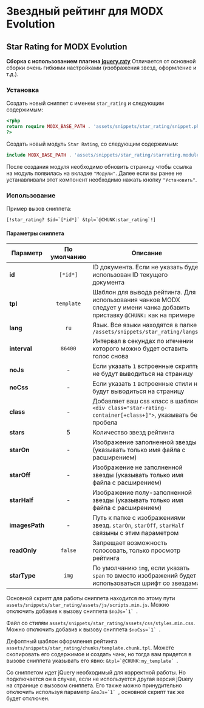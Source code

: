 # Звездный рейтинг для MODX Evolution
## Star Rating for MODX Evolution

**Сборка с использованием плагина [jquery.raty](http://www.wbotelhos.com/raty/)**
Отличается от основной сборки очень гибкими настройками (изображения звезд, оформление и т.д.).

### Установка

Создать новый сниппет с именем `star_rating` и следующим содержимым:

```php
<?php
return require MODX_BASE_PATH . 'assets/snippets/star_rating/snippet.php';
?>
```

Создать новый модуль `Star Rating`, со следующим содержимым:

```php
include MODX_BASE_PATH . 'assets/snippets/star_rating/starrating.module.php';
```

После создания модуля необходимо обновить страницу чтобы ссылка на модуль появилась на вкладке `"Модули"`.
 Далее если вы ранее не устанавливали этот компонент необходимо нажать кнопку `"Установить"`.

### Использование

Пример вызов сниппета:
```
[!star_rating? $id=`[*id*]` &tpl=`@CHUNK:star_rating`!]
```

#### Параметры сниппета
|    Параметр    | По умолчанию  |   Описание    |
| -------------- | :-----------: | ------------- |
| **id**         | `[*id*]`      | ID документа. Если не указать будет использован ID текущего документа  |
| **tpl**        | `template`    | Шаблон для вывода рейтинга. Для использования чанков MODX следует у имени чанка добавить приставку `@CHUNK:` как на примере |
| **lang**       | `ru`          | Язык. Все языки находятся в папке `/assets/snippets/star_rating/langs/` |
| **interval**   | `86400`       | Интервал в секундах по итечении которого можно будет оставить голос снова |
| **noJs**       | -             | Если указать `1` встроенные скрипты не будут выводиться на страницу |
| **noCss**      | -             | Если указать `1` встроенные стили не будут выводиться на страницу |
| **class**      | -             | Добавляет ваш css класс в шаблон `<div class="star-rating-container[+class+]">`, указывать без пробела |
| **stars**      | 5             | Количество звезд рейтинга |
| **starOn**     | -             | Изображение заполненной звезды (указывать только имя файла с расширением) |
| **starOff**    | -             | Изображение не заполненной звезды (указывать только имя файла с расширением) |
| **starHalf**   | -             | Изображение полу-заполненной звезды (указывать только имя файла с расширением) |
| **imagesPath** | -             | Путь к папке с изображениями звезд. `starOn`, `starOff`, `starHalf` связыны с этим параметром |
| **readOnly**   | `false`       | Запрещает возможность голосовать, только просмотр рейтинга |
| **starType**   | `img`         | По умолчанию `img`, если указать `span` то вместо изображений будет использоваться шрифт со звездами |

Основной скрипт для работы сниппета находится по этому пути `assets/snippets/star_rating/assets/js/scripts.min.js`. Можно отключить добавив к вызову сниппета ``$noJs=`1` ``.

Файл со стилям `assets/snippets/star_rating/assets/css/styles.min.css`. Можно отключить добавив к вызову сниппета ``$noCss=`1` ``.

Дефолтный шаблон оформления рейтинга `assets/snippets/star_rating/chunks/template.chunk.tpl`. Можете скопировать его содержимое и создать чанк, но тогда вам придется в вызове сниппета указывать его явно: ``&tpl=`@CHUNK:my_template` ``.

 Со сниппетом идет jQuery необходимый для корректной работы. Но подключается он в случае, если не используется другая версия jQuery на странице с вызовом сниппета. Его также можно принудительно отключить используя параметр ``&noJs=`1` ``, основной скрипт так же будет отключен.
